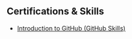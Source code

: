## Certifications & Skills
- [Introduction to GitHub (GitHub Skills)](https://github.com/altonpeques-commits/skills-introduction-to-github)
